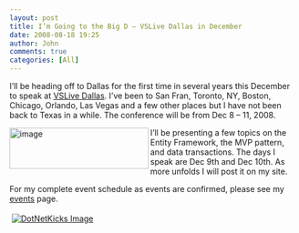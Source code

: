```yaml
---
layout: post
title: I’m Going to the Big D – VSLive Dallas in December
date: 2008-08-18 19:25
author: John
comments: true
categories: [All]
---
```

<p></p>  <p></p>  <p></p>  <p>I’ll be heading off to Dallas for the first time in several years this December to speak at <a href="http://vslive.com/2008/dallas/">VSLive Dallas</a>. I’ve been to San Fran, Toronto, NY, Boston, Chicago, Orlando, Las Vegas and a few other places but I have not been back to Texas in a while. The conference will be from Dec 8 – 11, 2008.</p>  <p><a href="http://www.vslive.com/2008/dallas"><img title="image" style="border-top-width: 0px; border-left-width: 0px; border-bottom-width: 0px; border-right-width: 0px" height="72" alt="image" src="http://images.johnpapa.net/wp-content/uploads/files/media/image/WindowsLiveWriter/ImGoingtotheBigDVSLiveDallasinDecember_10F7A/image_3.png" width="244" align="left" border="0" /></a> </p>  <p>I’ll be presenting a few topics on the Entity Framework, the MVP pattern, and data transactions. The days I speak are Dec 9th and Dec 10th. As more unfolds I will post it on my site. </p>  <p></p>  <p></p>  <p></p>  <p></p>  <p></p>  <p></p>  <p></p>  <p>For my complete event schedule as events are confirmed, please see my <a href="/events">events</a> page.</p><div class="wlWriterHeaderFooter" style="text-align:left; margin:0px; padding:4px 4px 4px 4px;"><a href="http://www.dotnetkicks.com/kick/?url=/all/i-rsquo-m-going-to-the-big-d-ndash-vslive-dallas-in-december/"><img src="http://www.dotnetkicks.com/Services/Images/KickItImageGenerator.ashx?url=/all/i-rsquo-m-going-to-the-big-d-ndash-vslive-dallas-in-december/&amp;bgcolor=0080C0&amp;fgcolor=FFFFFF&amp;border=000000&amp;cbgcolor=D4E1ED&amp;cfgcolor=000000" alt="DotNetKicks Image" border="0/"></a></div><div class="wlWriterHeaderFooter" style="text-align:left; margin:0px; padding:4px 4px 4px 4px;"><script type="text/javascript"><!-- var dzone_url = '/all/i-rsquo-m-going-to-the-big-d-ndash-vslive-dallas-in-december/'; var dzone_title = 'I’m Going to the Big D – VSLive Dallas in December'; var dzone_blurb = 'I’m Going to the Big D – VSLive Dallas in December'; var dzone_style = '1'; --></script><script language="javascript" src="http://widgets.dzone.com/widgets/zoneit.js"></script> </div>

